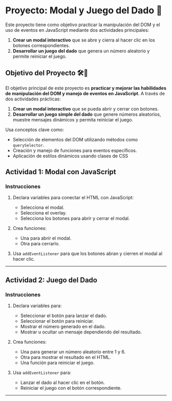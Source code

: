 # Proyecto: Modal y Juego del Dado 🎲

Este proyecto tiene como objetivo practicar la manipulación del DOM y el uso de eventos en JavaScript mediante dos actividades principales:

1. **Crear un modal interactivo** que se abre y cierra al hacer clic en los botones correspondientes.
2. **Desarrollar un juego del dado** que genera un número aleatorio y permite reiniciar el juego.

## Objetivo del Proyecto 🛠️🚧

El objetivo principal de este proyecto es **practicar y mejorar las habilidades de manipulación del DOM y manejo de eventos en JavaScript**. A través de dos actividades prácticas:

1. **Crear un modal interactivo** que se pueda abrir y cerrar con botones.
2. **Desarrollar un juego simple del dado** que genere números aleatorios, muestre mensajes dinámicos y permita reiniciar el juego.

  Usa conceptos clave como:

- Selección de elementos del DOM utilizando métodos como `querySelector`.
- Creación y manejo de funciones para eventos específicos.
- Aplicación de estilos dinámicos usando clases de CSS


## Actividad 1: Modal con JavaScript

### **Instrucciones**

1. Declara variables para conectar el HTML con JavaScript:
   - Selecciona el modal.
   - Selecciona el overlay.
   - Selecciona los botones para abrir y cerrar el modal.

2. Crea funciones:
   - Una para abrir el modal.
   - Otra para cerrarlo.

3. Usa `addEventListener` para que los botones abran y cierren el modal al hacer clic.

---

## Actividad 2: Juego del Dado

### **Instrucciones**

1. Declara variables para:
   - Seleccionar el botón para lanzar el dado.
   - Seleccionar el botón para reiniciar.
   - Mostrar el número generado en el dado.
   - Mostrar u ocultar un mensaje dependiendo del resultado.

2. Crea funciones:
   - Una para generar un número aleatorio entre 1 y 6.
   - Otra para mostrar el resultado en el HTML.
   - Una función para reiniciar el juego.

3. Usa `addEventListener` para:
   - Lanzar el dado al hacer clic en el botón.
   - Reiniciar el juego con el botón correspondiente.

---




